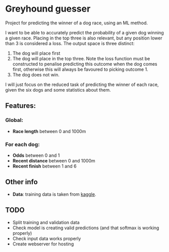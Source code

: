 # Greyhound guesser

Project for predicting the winner of a dog race, using an ML method.

I want to be able to accurately predict the probability of a given dog winning a given race. Placing in the top three is also relevant, but any position lower than 3 is considered a loss. The output space is three distinct:

1. The dog will place first
2. The dog will place in the top three. Note the loss function must be constructed to penalise predicting this outcome when the dog comes first, otherwise this will always be favoured to picking outcome 1.
3. The dog does not win.

I will just focus on the reduced task of predicting the winner of each race, given the six dogs and some statistics about them.

## Features:

### Global:

- **Race length**
  between 0 and 1000m

### For each dog:

- **Odds**
  between 0 and 1
- **Recent distance**
  between 0 and 1000m
- **Recent finish**
  between 1 and 6

## Other info

- **Data**: training data is taken from [kaggle](https://www.kaggle.com/datasets/davidregan/greyhound-racing-uk-predict-finish-position).

## TODO

- Split training and validation data
- Check model is creating valid predictions (and that softmax is working properly)
- Check input data works properly
- Create webserver for hosting

